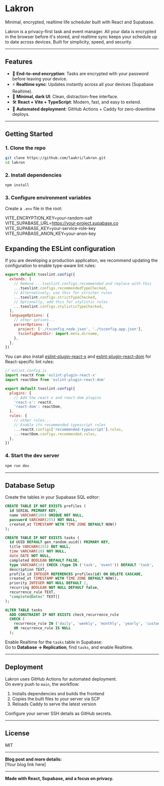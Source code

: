 # Lakron

Minimal, encrypted, realtime life scheduler built with React and Supabase.

Lakron is a privacy-first task and event manager. All your data is encrypted in the browser before it's stored, and realtime sync keeps your schedule up to date across devices. Built for simplicity, speed, and security.

---

## Features

- 🔐 **End-to-end encryption**: Tasks are encrypted with your password before leaving your device.
- ⚡ **Realtime sync**: Updates instantly across all your devices (Supabase Realtime).
- 🖤 **Minimal, dark UI**: Clean, distraction-free interface.
- 🛠️ **React + Vite + TypeScript**: Modern, fast, and easy to extend.
- 🚀 **Automated deployment**: GitHub Actions + Caddy for zero-downtime deploys.

---

## Getting Started

### 1. Clone the repo

```bash
git clone https://github.com/laakri/lakron.git
cd lakron
```

### 2. Install dependencies

```bash
npm install
```

### 3. Configure environment variables

Create a `.env` file in the root:

VITE_ENCRYPTION_KEY=your-random-salt
VITE_SUPABASE_URL=https://your-project.supabase.co
VITE_SUPABASE_KEY=your-service-role-key
VITE_SUPABASE_ANON_KEY=your-anon-key

## Expanding the ESLint configuration

If you are developing a production application, we recommend updating the configuration to enable type-aware lint rules:

```js
export default tseslint.config({
  extends: [
    // Remove ...tseslint.configs.recommended and replace with this
    ...tseslint.configs.recommendedTypeChecked,
    // Alternatively, use this for stricter rules
    ...tseslint.configs.strictTypeChecked,
    // Optionally, add this for stylistic rules
    ...tseslint.configs.stylisticTypeChecked,
  ],
  languageOptions: {
    // other options...
    parserOptions: {
      project: ['./tsconfig.node.json', './tsconfig.app.json'],
      tsconfigRootDir: import.meta.dirname,
    },
  },
})
```

You can also install [eslint-plugin-react-x](https://github.com/Rel1cx/eslint-react/tree/main/packages/plugins/eslint-plugin-react-x) and [eslint-plugin-react-dom](https://github.com/Rel1cx/eslint-react/tree/main/packages/plugins/eslint-plugin-react-dom) for React-specific lint rules:

```js
// eslint.config.js
import reactX from 'eslint-plugin-react-x'
import reactDom from 'eslint-plugin-react-dom'

export default tseslint.config({
  plugins: {
    // Add the react-x and react-dom plugins
    'react-x': reactX,
    'react-dom': reactDom,
  },
  rules: {
    // other rules...
    // Enable its recommended typescript rules
    ...reactX.configs['recommended-typescript'].rules,
    ...reactDom.configs.recommended.rules,
  },
})
```

### 4. Start the dev server

```bash
npm run dev
```

---

## Database Setup

Create the tables in your Supabase SQL editor:

```sql
CREATE TABLE IF NOT EXISTS profiles (
  id SERIAL PRIMARY KEY,
  name VARCHAR(100) UNIQUE NOT NULL,
  password VARCHAR(255) NOT NULL,
  created_at TIMESTAMP WITH TIME ZONE DEFAULT NOW()
);

CREATE TABLE IF NOT EXISTS tasks (
  id UUID DEFAULT gen_random_uuid() PRIMARY KEY,
  title VARCHAR(255) NOT NULL,
  time VARCHAR(10) NOT NULL,
  date DATE NOT NULL,
  completed BOOLEAN DEFAULT FALSE,
  type VARCHAR(10) CHECK (type IN ('task', 'event')) DEFAULT 'task',
  description TEXT,
  profile_id INTEGER REFERENCES profiles(id) ON DELETE CASCADE,
  created_at TIMESTAMP WITH TIME ZONE DEFAULT NOW(),
  priority INTEGER NOT NULL DEFAULT 2,
  recurring BOOLEAN NOT NULL DEFAULT false,
  recurrence_rule TEXT,
  "completedDates" TEXT[]
);

ALTER TABLE tasks
  ADD CONSTRAINT IF NOT EXISTS check_recurrence_rule
  CHECK (
    recurrence_rule IN ('daily', 'weekly', 'monthly', 'yearly', 'custom')
    OR recurrence_rule IS NULL
  );
```

Enable Realtime for the `tasks` table in Supabase:  
Go to **Database → Replication**, find `tasks`, and enable Realtime.

---

## Deployment

Lakron uses GitHub Actions for automated deployment.  
On every push to `main`, the workflow:

1. Installs dependencies and builds the frontend
2. Copies the built files to your server via SCP
3. Reloads Caddy to serve the latest version

Configure your server SSH details as GitHub secrets.

---

## License

MIT

---

**Blog post and more details:**  
[Your blog link here]

---

**Made with React, Supabase, and a focus on privacy.**
